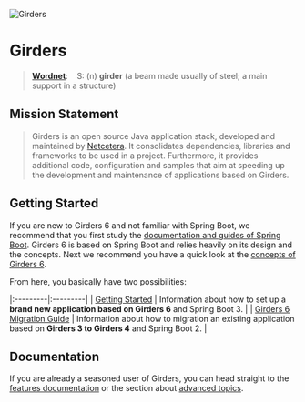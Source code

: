 ![Girders](images/girders.jpg)

# Girders

> [**Wordnet**](http://wordnetweb.princeton.edu/perl/webwn?s=girders): &#160;&#160;&#160;S: (n) **girder** (a beam made
usually of steel; a main support in a structure)

## Mission Statement
> Girders is an open source Java application stack, developed and maintained by [Netcetera](https://netcetera.com/). 
It consolidates dependencies, libraries and frameworks to be used in a project. Furthermore, it provides additional code,
configuration and samples that aim at speeding up the development and maintenance of applications based on Girders.

## Getting Started
If you are new to Girders 6 and not familiar with Spring Boot, we recommend that you first study the
[documentation and guides of Spring Boot](https://projects.spring.io/spring-boot/). Girders 6 is based on Spring Boot
and relies heavily on its design and the concepts. Next we recommend you have a quick look at the
[concepts of Girders 6](./concepts/index.html).

From here, you basically have two possibilities:

|:---------|:---------|
| [Getting Started](./quickstart/index.html) | Information about how to set up a **brand new application based on Girders 6** and Spring Boot 3. |
| [Girders 6 Migration Guide](https://plaza.netcetera.com/wiki/display/girders/Migration+from+Girders+5+to+Girders+6) | Information about how to migration an existing application based on **Girders 3 to Girders 4** and Spring Boot 2. |

## Documentation

If you are already a seasoned user of Girders, you can head straight to the [features documentation](./features/index.html)
or the section about [advanced topics](./advanced/index.html).
